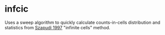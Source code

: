 # infcic
Uses a sweep algorithm to quickly calculate counts-in-cells distribution and statistics from [Szapudi 1997](https://arxiv.org/pdf/astro-ph/9711221.pdf) "infinite cells" method.
